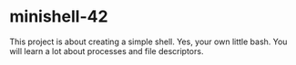# minishell-42
This project is about creating a simple shell. Yes, your own little bash. You will learn a lot about processes and file descriptors.


